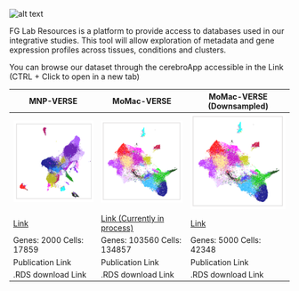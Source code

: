 

![alt text](https://i.imgur.com/yoRXYVA.png)

FG Lab Resources is a platform to provide access to databases used in our integrative studies. 
This tool will allow exploration of metadata and gene expression profiles across tissues, conditions and clusters.

You can browse our dataset through the cerebroApp accessible in the Link (CTRL + Click to open in a new tab)


| MNP-VERSE | MoMac-VERSE | MoMac-VERSE (Downsampled) |
| --------------- | --------------- |--------------- |
| ![MNP Verse](https://github.com/gustaveroussy/macroverse/blob/main/MNP-VERSE.PNG?raw=true) | ![MoMac Verse](https://github.com/gustaveroussy/macroverse/blob/main/MoMac-VERSE.PNG?raw=true) |![MoMac Verse](https://github.com/gustaveroussy/macroverse/blob/main/MoMac-VERSE.PNG?raw=true) |
| [Link](http://macroverse.gustaveroussy.fr:8080/) | [Link (Currently in process)]() | [Link](http://macroverse.gustaveroussy.fr/) |
| Genes: 2000   Cells: 17859 | Genes: 103560   Cells: 134857 | Genes: 5000   Cells: 42348 |
| Publication Link | Publication Link | Publication Link |
| .RDS download Link | .RDS download Link | .RDS download Link |

